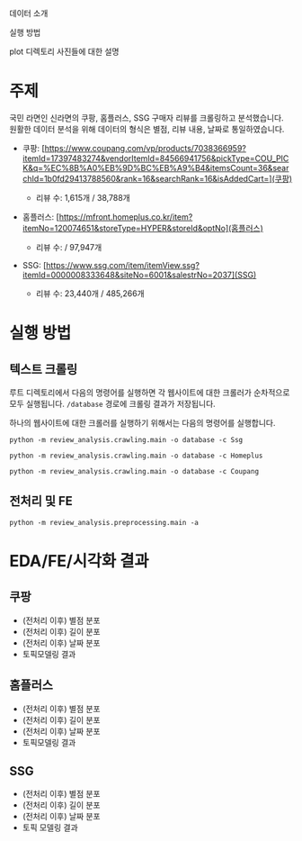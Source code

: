 데이터 소개

실행 방법

plot 디렉토리 사진들에 대한 설명

# 주제

국민 라면인 신라면의 쿠팡, 홈플러스, SSG 구매자 리뷰를 크롤링하고 분석했습니다. 원활한 데이터 분석을 위해 데이터의 형식은 별점, 리뷰 내용, 날짜로 통일하였습니다.

- 쿠팡: [https://www.coupang.com/vp/products/7038366959?itemId=17397483274&vendorItemId=84566941756&pickType=COU_PICK&q=%EC%8B%A0%EB%9D%BC%EB%A9%B4&itemsCount=36&searchId=1b0fd29413788560&rank=16&searchRank=16&isAddedCart=](쿠팡)

    - 리뷰 수: 1,615개 / 38,788개
    
- 홈플러스: [https://mfront.homeplus.co.kr/item?itemNo=120074651&storeType=HYPER&storeId&optNo](홈플러스)

    - 리뷰 수: / 97,947개

- SSG: [https://www.ssg.com/item/itemView.ssg?itemId=0000008333648&siteNo=6001&salestrNo=2037](SSG)

    - 리뷰 수: 23,440개 / 485,266개


# 실행 방법

## 텍스트 크롤링

루트 디렉토리에서 다음의 명령어를 실행하면 각 웹사이트에 대한 크롤러가 순차적으로 모두 실행됩니다. `/database` 경로에 크롤링 결과가 저장됩니다. 


하나의 웹사이트에 대한 크롤러를 실행하기 위해서는 다음의 명령어를 실행합니다. 

```
python -m review_analysis.crawling.main -o database -c Ssg
```
```
python -m review_analysis.crawling.main -o database -c Homeplus
```
```
python -m review_analysis.crawling.main -o database -c Coupang
```


## 전처리 및 FE


```
python -m review_analysis.preprocessing.main -a
```

# EDA/FE/시각화 결과

## 쿠팡

- (전처리 이후) 별점 분포
- (전처리 이후) 길이 분포
- (전처리 이후) 날짜 분포
- 토픽모델링 결과

## 홈플러스

- (전처리 이후) 별점 분포
- (전처리 이후) 길이 분포
- (전처리 이후) 날짜 분포
- 토픽모델링 결과

## SSG

- (전처리 이후) 별점 분포
- (전처리 이후) 길이 분포
- (전처리 이후) 날짜 분포
- 토픽 모델링 결과
